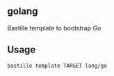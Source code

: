 ## golang
Bastille template to bootstrap Go

## Usage
```shell
bastille template TARGET lang/go
```
